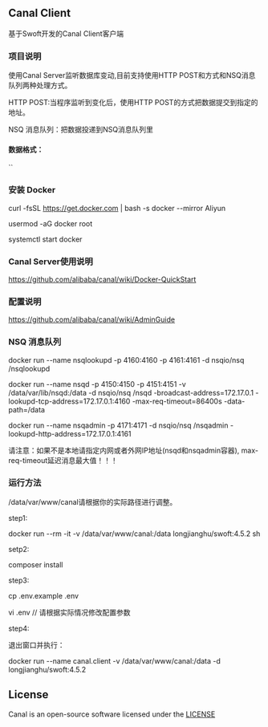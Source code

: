 ## Canal Client

基于Swoft开发的Canal Client客户端

### 项目说明

使用Canal Server监听数据库变动,目前支持使用HTTP POST和方式和NSQ消息队列两种处理方式。

HTTP POST:当程序监听到变化后，使用HTTP POST的方式把数据提交到指定的地址。

NSQ 消息队列：把数据投递到NSQ消息队列里

#### 数据格式：

``

### 安装 Docker

curl -fsSL https://get.docker.com | bash -s docker --mirror Aliyun

usermod -aG docker  root

systemctl start docker

### Canal Server使用说明

https://github.com/alibaba/canal/wiki/Docker-QuickStart

### 配置说明

https://github.com/alibaba/canal/wiki/AdminGuide

### NSQ 消息队列

docker run --name nsqlookupd -p 4160:4160 -p 4161:4161 -d nsqio/nsq /nsqlookupd

docker run --name nsqd -p 4150:4150 -p 4151:4151 -v /data/var/lib/nsqd:/data -d nsqio/nsq /nsqd -broadcast-address=172.17.0.1 -lookupd-tcp-address=172.17.0.1:4160 -max-req-timeout=86400s -data-path=/data

docker run --name nsqadmin -p 4171:4171 -d nsqio/nsq /nsqadmin -lookupd-http-address=172.17.0.1:4161

请注意：如果不是本地请指定内网或者外网IP地址(nsqd和nsqadmin容器), max-req-timeout延迟消息最大值！！！

### 运行方法

/data/var/www/canal请根据你的实际路径进行调整。

step1:

docker run --rm -it -v /data/var/www/canal:/data longjianghu/swoft:4.5.2 sh

setp2:

composer install

step3:

cp .env.example .env 

vi .env // 请根据实际情况修改配置参数

step4:

退出窗口并执行：

docker run --name canal.client -v /data/var/www/canal:/data -d longjianghu/swoft:4.5.2

## License

Canal is an open-source software licensed under the [LICENSE](LICENSE)
